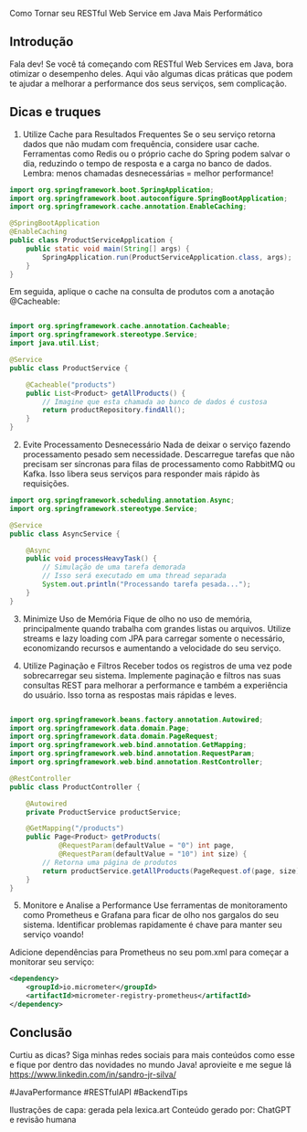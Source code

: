 Como Tornar seu RESTful Web Service em Java Mais Performático

## Introdução
Fala dev! Se você tá começando com RESTful Web Services em Java, bora otimizar o desempenho deles. Aqui vão algumas dicas práticas que podem te ajudar a melhorar a performance dos seus serviços, sem complicação.

## Dicas e truques

1. Utilize Cache para Resultados Frequentes
Se o seu serviço retorna dados que não mudam com frequência, considere usar cache. Ferramentas como Redis ou o próprio cache do Spring podem salvar o dia, reduzindo o tempo de resposta e a carga no banco de dados. Lembra: menos chamadas desnecessárias = melhor performance!

```java
import org.springframework.boot.SpringApplication;
import org.springframework.boot.autoconfigure.SpringBootApplication;
import org.springframework.cache.annotation.EnableCaching;

@SpringBootApplication
@EnableCaching
public class ProductServiceApplication {
    public static void main(String[] args) {
        SpringApplication.run(ProductServiceApplication.class, args);
    }
}
```

Em seguida, aplique o cache na consulta de produtos com a anotação @Cacheable:


```java

import org.springframework.cache.annotation.Cacheable;
import org.springframework.stereotype.Service;
import java.util.List;

@Service
public class ProductService {

    @Cacheable("products")
    public List<Product> getAllProducts() {
        // Imagine que esta chamada ao banco de dados é custosa
        return productRepository.findAll();
    }
}

```

2. Evite Processamento Desnecessário
Nada de deixar o serviço fazendo processamento pesado sem necessidade. Descarregue tarefas que não precisam ser síncronas para filas de processamento como RabbitMQ ou Kafka. Isso libera seus serviços para responder mais rápido às requisições.

```java
import org.springframework.scheduling.annotation.Async;
import org.springframework.stereotype.Service;

@Service
public class AsyncService {

    @Async
    public void processHeavyTask() {
        // Simulação de uma tarefa demorada
        // Isso será executado em uma thread separada
        System.out.println("Processando tarefa pesada...");
    }
}
```

3. Minimize Uso de Memória
Fique de olho no uso de memória, principalmente quando trabalha com grandes listas ou arquivos. Utilize streams e lazy loading com JPA para carregar somente o necessário, economizando recursos e aumentando a velocidade do seu serviço.

4. Utilize Paginação e Filtros
Receber todos os registros de uma vez pode sobrecarregar seu sistema. Implemente paginação e filtros nas suas consultas REST para melhorar a performance e também a experiência do usuário. Isso torna as respostas mais rápidas e leves.

```java

import org.springframework.beans.factory.annotation.Autowired;
import org.springframework.data.domain.Page;
import org.springframework.data.domain.PageRequest;
import org.springframework.web.bind.annotation.GetMapping;
import org.springframework.web.bind.annotation.RequestParam;
import org.springframework.web.bind.annotation.RestController;

@RestController
public class ProductController {

    @Autowired
    private ProductService productService;

    @GetMapping("/products")
    public Page<Product> getProducts(
            @RequestParam(defaultValue = "0") int page,
            @RequestParam(defaultValue = "10") int size) {
        // Retorna uma página de produtos
        return productService.getAllProducts(PageRequest.of(page, size));
    }
}
```

5. Monitore e Analise a Performance
Use ferramentas de monitoramento como Prometheus e Grafana para ficar de olho nos gargalos do seu sistema. Identificar problemas rapidamente é chave para manter seu serviço voando!

Adicione dependências para Prometheus no seu pom.xml para começar a monitorar seu serviço:

```xml
<dependency>
    <groupId>io.micrometer</groupId>
    <artifactId>micrometer-registry-prometheus</artifactId>
</dependency>
```

## Conclusão

Curtiu as dicas? Siga minhas redes sociais para mais conteúdos como esse e fique por dentro das novidades no mundo Java! aprovieite e me segue lá 
 https://www.linkedin.com/in/sandro-jr-silva/

#JavaPerformance #RESTfulAPI #BackendTips

Ilustrações de capa: gerada pela lexica.art
Conteúdo gerado por: ChatGPT e revisão humana